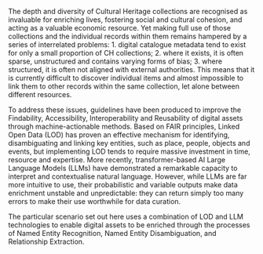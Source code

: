 The depth and diversity of Cultural Heritage collections are recognised as invaluable for enriching lives, fostering social and cultural cohesion, and acting as a valuable economic resource. Yet making full use of those collections and the individual records within them remains hampered by a series of interrelated problems: 1. digital catalogue metadata tend to exist for only a small proportion of CH collections; 2. where it exists, it is often sparse, unstructured and contains varying forms of bias; 3. where structured, it is often not aligned with external authorities. This means that it is currently difficult to discover individual items and almost impossible to link them to other records within the same collection, let alone between different resources.

To address these issues, guidelines have been produced to improve the Findability, Accessibility, Interoperability and Reusability of digital assets through machine-actionable methods. Based on FAIR principles, Linked Open Data (LOD) has proven an effective mechanism for identifying, disambiguating and linking key entities, such as place, people, objects and events, but implementing LOD tends to require massive investment in time, resource and expertise. More recently, transformer-based AI Large Language Models (LLMs) have demonstrated a remarkable capacity to interpret and contextualise natural language. However, while LLMs are far more intuitive to use, their probabilistic and variable outputs make data enrichment unstable and unpredictable: they can return simply too many errors to make their use worthwhile for data curation.

The particular scenario set out here uses a combination of LOD and LLM technologies to enable digital assets to be enriched through the processes of Named Entity Recognition, Named Entity Disambiguation, and Relationship Extraction.
